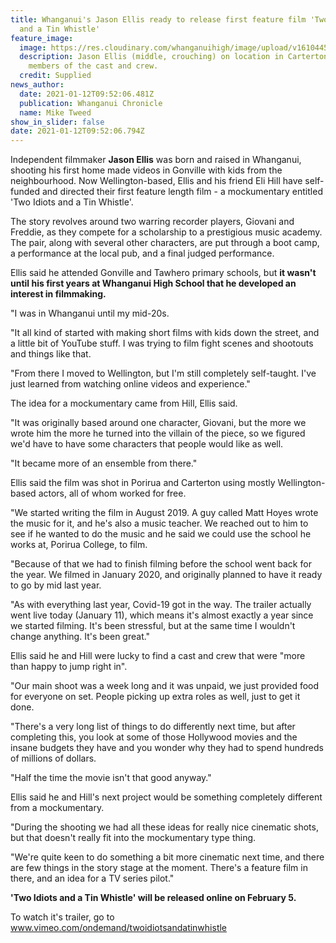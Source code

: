 ```yaml
---
title: Whanganui's Jason Ellis ready to release first feature film 'Two Idiots
  and a Tin Whistle'
feature_image:
  image: https://res.cloudinary.com/whanganuihigh/image/upload/v1610445181/News/Jason_Ellis._Chron_12.1.21.jpg
  description: Jason Ellis (middle, crouching) on location in Carterton with
    members of the cast and crew.
  credit: Supplied
news_author:
  date: 2021-01-12T09:52:06.481Z
  publication: Whanganui Chronicle
  name: Mike Tweed
show_in_slider: false
date: 2021-01-12T09:52:06.794Z
---
```

Independent filmmaker **Jason Ellis** was born and raised in Whanganui, shooting his first home made videos in Gonville with kids from the neighbourhood. Now Wellington-based, Ellis and his friend Eli Hill have self-funded and directed their first feature length film - a mockumentary entitled 'Two Idiots and a Tin Whistle'.

The story revolves around two warring recorder players, Giovani and Freddie, as they compete for a scholarship to a prestigious music academy. The pair, along with several other characters, are put through a boot camp, a performance at the local pub, and a final judged performance.

Ellis said he attended Gonville and Tawhero primary schools, but **it wasn't until his first years at Whanganui High School that he developed an interest in filmmaking.**

"I was in Whanganui until my mid-20s.

"It all kind of started with making short films with kids down the street, and a little bit of YouTube stuff. I was trying to film fight scenes and shootouts and things like that.

"From there I moved to Wellington, but I'm still completely self-taught. I've just learned from watching online videos and experience."

The idea for a mockumentary came from Hill, Ellis said.

"It was originally based around one character, Giovani, but the more we wrote him the more he turned into the villain of the piece, so we figured we'd have to have some characters that people would like as well.

"It became more of an ensemble from there."

Ellis said the film was shot in Porirua and Carterton using mostly Wellington-based actors, all of whom worked for free.

"We started writing the film in August 2019. A guy called Matt Hoyes wrote the music for it, and he's also a music teacher. We reached out to him to see if he wanted to do the music and he said we could use the school he works at, Porirua College, to film.

"Because of that we had to finish filming before the school went back for the year. We filmed in January 2020, and originally planned to have it ready to go by mid last year.

"As with everything last year, Covid-19 got in the way. The trailer actually went live today (January 11), which means it's almost exactly a year since we started filming. It's been stressful, but at the same time I wouldn't change anything. It's been great."

Ellis said he and Hill were lucky to find a cast and crew that were "more than happy to jump right in".

"Our main shoot was a week long and it was unpaid, we just provided food for everyone on set. People picking up extra roles as well, just to get it done.

"There's a very long list of things to do differently next time, but after completing this, you look at some of those Hollywood movies and the insane budgets they have and you wonder why they had to spend hundreds of millions of dollars.

"Half the time the movie isn't that good anyway."

Ellis said he and Hill's next project would be something completely different from a mockumentary.

"During the shooting we had all these ideas for really nice cinematic shots, but that doesn't really fit into the mockumentary type thing.

"We're quite keen to do something a bit more cinematic next time, and there are few things in the story stage at the moment. There's a feature film in there, and an idea for a TV series pilot."

**'Two Idiots and a Tin Whistle' will be released online on February 5.**

To watch it's trailer, go to www.vimeo.com/ondemand/twoidiotsandatinwhistle
